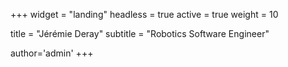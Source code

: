 +++
widget = "landing"
headless = true
active = true
weight = 10

title = "Jérémie Deray"
subtitle = "Robotics Software Engineer"

author='admin'
+++
